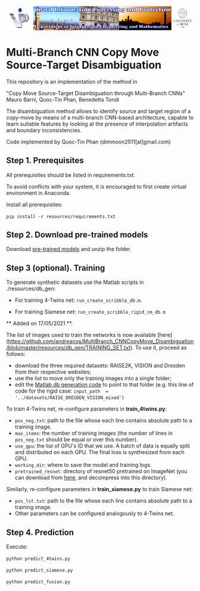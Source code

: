 ![Image](./resources/vippdiism.png)

# Multi-Branch CNN Copy Move Source-Target Disambiguation

This repository is an implementation of the method in 

"Copy Move Source-Target Disambiguation through Multi-Branch CNNs" 
Mauro Barni, Quoc-Tin Phan, Benedetta Tondi

The disambiguation method allows to identify source and target region of a copy-move by means of a multi-branch 
CNN-based architecture, capable to learn suitable features by looking at the presence of interpolation  artifacts 
and boundary inconsistencies.

Code implemented by Quoc-Tin Phan (dimmoon2511[at]gmail.com)


## Step 1. Prerequisites

All prerequisites should be listed in requirements.txt.

To avoid conflicts with your system, it is encouraged to first create virtual environment in Anaconda.

Install all prerequisites:

```pip install -r resources/requirements.txt```

## Step 2. Download pre-trained models

Download [pre-trained models](https://drive.google.com/file/d/1LS2Z8bLnL_non7Ibcl9QWd1zBGl_PAD6)
and unzip the folder.

## Step 3 (optional). Training

To generate synthetic datasets use the Matlab scripts in ./resources/db_gen:

* For training 4-Twins net: ```run_create_scribble_db.m```.

* For training Siamese net: ```run_create_scribble_rigid_cm_db.m```

** Added on 17/05/2021 **. 

The list of images used to train the networks is now available [here] (https://github.com/andreacos/MultiBranch_CNNCopyMove_Disambiguation/blob/master/resources/db_gen/TRAINING_SET.txt). To use it, proceed as follows:  
* download the three required datasets: RAISE2K, VISION and Dresden from their respective websites; 
* use the list to move only the training images into a single folder; 
* edit the [Matlab db generation code](https://github.com/andreacos/MultiBranch_CNNCopyMove_Disambiguation/blob/master/resources/db_gen/run_create_scribble_rigid_cm_db.m) to point to that folder (e.g. this line of code for the rigid case: `input_path  = '../datasets/RAISE_DRESDEN_VISION_mixed')`


To train 4-Twins net, re-configure parameters in **train\_4twins.py**:

* ```pos_neg.txt```: path to the file whose each line contains absolute path to a training image.
* ```max_items```: the number of training images (the number of lines in ```pos_neg.txt``` should be equal or over this number).
* ```use_gpu```: the list of GPU's ID that we use. A batch of data is equally split and distributed on each GPU. The final loss is synthesized from each GPU.
* ```working_dir```: where to save the model and training logs.
* ```pretrained_resnet```: directory of resnet50 pretrained on ImageNet (you can download from [here](http://download.tensorflow.org/models/resnet_v2_50_2017_04_14.tar.gz), and decompress into this directory).


Similarly, re-configure parameters in **train\_siamese.py** to train Siamese net:

* ```pos_lst.txt```: path to the file whose each line contains absolute path to a training image. 
* Other parameters can be configured analogously to 4-Twins net.

## Step 4. Prediction

Execute:

```python predict_4twins.py```

```python predict_siamese.py```

```python predict_fusion.py```
